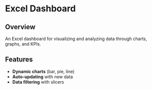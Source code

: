 


# Excel Dashboard

## Overview
An Excel dashboard for visualizing and analyzing data through charts, graphs, and KPIs.

## Features
- **Dynamic charts** (bar, pie, line)
- **Auto-updating** with new data
- **Data filtering** with slicers

